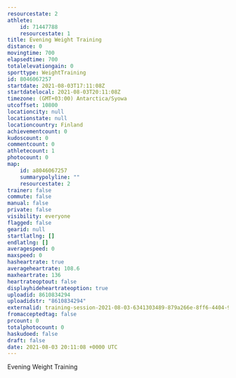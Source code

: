 ```yaml
---
resourcestate: 2
athlete:
    id: 71447788
    resourcestate: 1
title: Evening Weight Training
distance: 0
movingtime: 700
elapsedtime: 700
totalelevationgain: 0
sporttype: WeightTraining
id: 8046067257
startdate: 2021-08-03T17:11:08Z
startdatelocal: 2021-08-03T20:11:08Z
timezone: (GMT+03:00) Antarctica/Syowa
utcoffset: 10800
locationcity: null
locationstate: null
locationcountry: Finland
achievementcount: 0
kudoscount: 0
commentcount: 0
athletecount: 1
photocount: 0
map:
    id: a8046067257
    summarypolyline: ""
    resourcestate: 2
trainer: false
commute: false
manual: false
private: false
visibility: everyone
flagged: false
gearid: null
startlatlng: []
endlatlng: []
averagespeed: 0
maxspeed: 0
hasheartrate: true
averageheartrate: 108.6
maxheartrate: 136
heartrateoptout: false
displayhideheartrateoption: true
uploadid: 8610834294
uploadidstr: "8610834294"
externalid: training-session-2021-08-03-6341303489-879a266e-8ff6-4404-9fb5-cf5fe6b05b50.fit
fromacceptedtag: false
prcount: 0
totalphotocount: 0
haskudoed: false
draft: false
date: 2021-08-03 20:11:08 +0000 UTC
---
```

Evening Weight Training